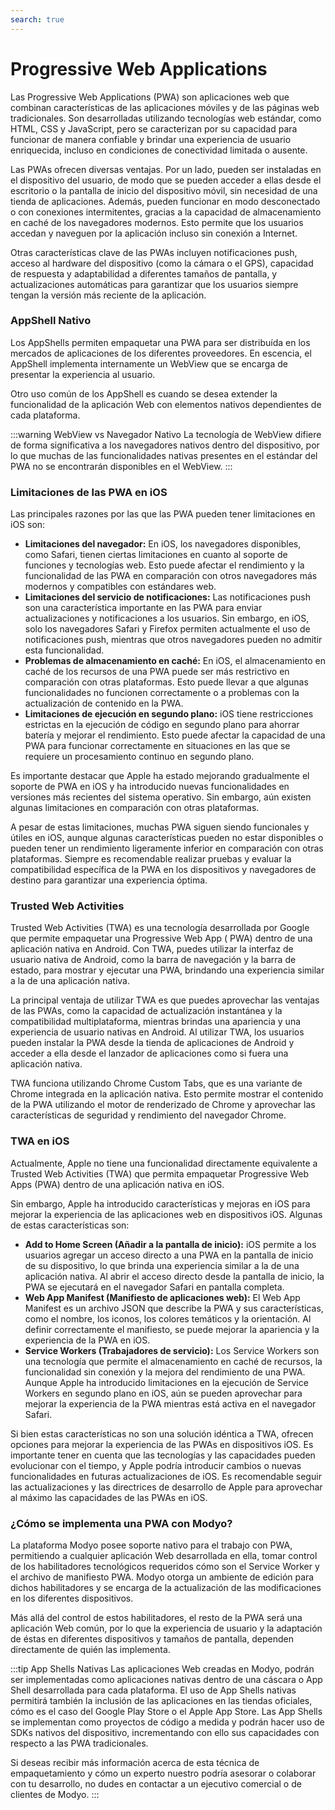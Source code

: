 ```yaml
---
search: true
---
```


# Progressive Web Applications

Las Progressive Web Applications (PWA) son aplicaciones web que combinan características de las aplicaciones móviles y de las páginas web tradicionales. Son desarrolladas utilizando tecnologías web estándar, como HTML, CSS y JavaScript, pero se caracterizan por su capacidad para funcionar de manera confiable y brindar una experiencia de usuario enriquecida, incluso en condiciones de conectividad limitada o ausente.

Las PWAs ofrecen diversas ventajas. Por un lado, pueden ser instaladas en el dispositivo del usuario, de modo que se pueden acceder a ellas desde el escritorio o la pantalla de inicio del dispositivo móvil, sin necesidad de una tienda de aplicaciones. Además, pueden funcionar en modo desconectado o con conexiones intermitentes, gracias a la capacidad de almacenamiento en caché de los navegadores modernos. Esto permite que los usuarios accedan y naveguen por la aplicación incluso sin conexión a Internet.

Otras características clave de las PWAs incluyen notificaciones push, acceso al hardware del dispositivo (como la cámara o el GPS), capacidad de respuesta y adaptabilidad a diferentes tamaños de pantalla, y actualizaciones automáticas para garantizar que los usuarios siempre tengan la versión más reciente de la aplicación.

### AppShell Nativo

Los AppShells permiten empaquetar una PWA para ser distribuída en los mercados de aplicaciones de los diferentes proveedores. En escencia, el AppShell implementa internamente un WebView que se encarga de presentar la experiencia al usuario.

Otro uso común de los AppShell es cuando se desea extender la funcionalidad de la aplicación Web con elementos nativos dependientes de cada plataforma.

:::warning WebView vs Navegador Nativo
La tecnología de WebView difiere de forma significativa a los navegadores nativos dentro del dispositivo, por lo que muchas de las funcionalidades nativas presentes en el estándar del PWA no se encontrarán disponibles en el WebView.
:::

### Limitaciones de las PWA en iOS

Las principales razones por las que las PWA pueden tener limitaciones en iOS son:

- **Limitaciones del navegador:** En iOS, los navegadores disponibles, como Safari, tienen ciertas limitaciones en cuanto al soporte de funciones y tecnologías web. Esto puede afectar el rendimiento y la funcionalidad de las PWA en comparación con otros navegadores más modernos y compatibles con estándares web.
- **Limitaciones del servicio de notificaciones:** Las notificaciones push son una característica importante en las PWA para enviar actualizaciones y notificaciones a los usuarios. Sin embargo, en iOS, solo los navegadores Safari y Firefox permiten actualmente el uso de notificaciones push, mientras que otros navegadores pueden no admitir esta funcionalidad.
- **Problemas de almacenamiento en caché:** En iOS, el almacenamiento en caché de los recursos de una PWA puede ser más restrictivo en comparación con otras plataformas. Esto puede llevar a que algunas funcionalidades no funcionen correctamente o a problemas con la actualización de contenido en la PWA.
- **Limitaciones de ejecución en segundo plano:** iOS tiene restricciones estrictas en la ejecución de código en segundo plano para ahorrar batería y mejorar el rendimiento. Esto puede afectar la capacidad de una PWA para funcionar correctamente en situaciones en las que se requiere un procesamiento continuo en segundo plano.

Es importante destacar que Apple ha estado mejorando gradualmente el soporte de PWA en iOS y ha introducido nuevas funcionalidades en versiones más recientes del sistema operativo. Sin embargo, aún existen algunas limitaciones en comparación con otras plataformas.

A pesar de estas limitaciones, muchas PWA siguen siendo funcionales y útiles en iOS, aunque algunas características pueden no estar disponibles o pueden tener un rendimiento ligeramente inferior en comparación con otras plataformas. Siempre es recomendable realizar pruebas y evaluar la compatibilidad específica de la PWA en los dispositivos y navegadores de destino para garantizar una experiencia óptima.

### Trusted Web Activities

Trusted Web Activities (TWA) es una tecnología desarrollada por Google que permite empaquetar una Progressive Web App ( PWA) dentro de una aplicación nativa en Android. Con TWA, puedes utilizar la interfaz de usuario nativa de Android, como la barra de navegación y la barra de estado, para mostrar y ejecutar una PWA, brindando una experiencia similar a la de una aplicación nativa.

La principal ventaja de utilizar TWA es que puedes aprovechar las ventajas de las PWAs, como la capacidad de actualización instantánea y la compatibilidad multiplataforma, mientras brindas una apariencia y una experiencia de usuario nativas en Android. Al utilizar TWA, los usuarios pueden instalar la PWA desde la tienda de aplicaciones de Android y acceder a ella desde el lanzador de aplicaciones como si fuera una aplicación nativa.

TWA funciona utilizando Chrome Custom Tabs, que es una variante de Chrome integrada en la aplicación nativa. Esto permite mostrar el contenido de la PWA utilizando el motor de renderizado de Chrome y aprovechar las características de seguridad y rendimiento del navegador Chrome.

### TWA en iOS

Actualmente, Apple no tiene una funcionalidad directamente equivalente a Trusted Web Activities (TWA) que permita empaquetar Progressive Web Apps (PWA) dentro de una aplicación nativa en iOS.

Sin embargo, Apple ha introducido características y mejoras en iOS para mejorar la experiencia de las aplicaciones web en dispositivos iOS. Algunas de estas características son:

- **Add to Home Screen (Añadir a la pantalla de inicio):** iOS permite a los usuarios agregar un acceso directo a una PWA en la pantalla de inicio de su dispositivo, lo que brinda una experiencia similar a la de una aplicación nativa. Al abrir el acceso directo desde la pantalla de inicio, la PWA se ejecutará en el navegador Safari en pantalla completa.
- **Web App Manifest (Manifiesto de aplicaciones web):** El Web App Manifest es un archivo JSON que describe la PWA y sus características, como el nombre, los iconos, los colores temáticos y la orientación. Al definir correctamente el manifiesto, se puede mejorar la apariencia y la experiencia de la PWA en iOS.
- **Service Workers (Trabajadores de servicio):** Los Service Workers son una tecnología que permite el almacenamiento en caché de recursos, la funcionalidad sin conexión y la mejora del rendimiento de una PWA. Aunque Apple ha introducido limitaciones en la ejecución de Service Workers en segundo plano en iOS, aún se pueden aprovechar para mejorar la experiencia de la PWA mientras está activa en el navegador Safari.

Si bien estas características no son una solución idéntica a TWA, ofrecen opciones para mejorar la experiencia de las PWAs en dispositivos iOS. Es importante tener en cuenta que las tecnologías y las capacidades pueden evolucionar con el tiempo, y Apple podría introducir cambios o nuevas funcionalidades en futuras actualizaciones de iOS. Es recomendable seguir las actualizaciones y las directrices de desarrollo de Apple para aprovechar al máximo las capacidades de las PWAs en iOS.

### ¿Cómo se implementa una PWA con Modyo?

La plataforma Modyo posee soporte nativo para el trabajo con PWA, permitiendo a cualquier aplicación Web desarrollada en ella, tomar control de los habilitadores tecnológicos requeridos cómo son el Service Worker y el archivo de manifiesto PWA. Modyo otorga un ambiente de edición para dichos habilitadores y se encarga de la actualización de las modificaciones en los diferentes dispositivos.

Más allá del control de estos habilitadores, el resto de la PWA será una aplicación Web común, por lo que la experiencia de usuario y la adaptación de éstas en diferentes dispositivos y tamaños de pantalla, dependen directamente de quién las implementa.

:::tip App Shells Nativas
Las aplicaciones Web creadas en Modyo, podrán ser implementadas como aplicaciones nativas dentro de una cáscara o App Shell desarrollada para cada plataforma. El uso de App Shells nativas permitirá también la inclusión de las aplicaciones en las tiendas oficiales, cómo es el caso del Google Play Store o el Apple App Store. Las App Shells se implementan como proyectos de código a medida y podrán hacer uso de SDKs nativos del dispositivo, incrementando con ello sus capacidades con respecto a las PWA tradicionales.

Si deseas recibir más información acerca de esta técnica de empaquetamiento y cómo un experto nuestro podría asesorar o colaborar con tu desarrollo, no dudes en contactar a un ejecutivo comercial o de clientes de Modyo.
:::
